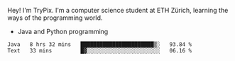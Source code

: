 Hey! I'm TryPix. I'm a computer science student at ETH Zürich, learning the ways of the programming world. 

- Java and Python programming


<!--START_SECTION:waka-->

```text
Java   8 hrs 32 mins   ███████████████████████▒░   93.84 %
Text   33 mins         █▓░░░░░░░░░░░░░░░░░░░░░░░   06.16 %
```

<!--END_SECTION:waka-->

